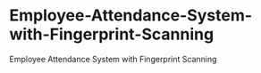# Employee-Attendance-System-with-Fingerprint-Scanning
Employee Attendance System with Fingerprint Scanning
